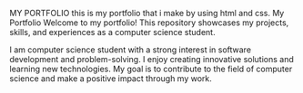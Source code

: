 MY PORTFOLIO
this is my portfolio that i make by using html and css.
My Portfolio
Welcome to my portfolio! This repository showcases my projects, skills, and experiences as a computer science student. 

I am computer science student with a strong interest in software development and problem-solving. 
I enjoy creating innovative solutions and learning new technologies. 
My goal is to contribute to the field of computer science and make a positive impact through my work.